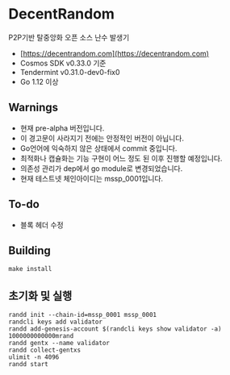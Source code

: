 # DecentRandom

P2P기반 탈중앙화 오픈 소스 난수 발생기

- [https://decentrandom.com](https://decentrandom.com)
- Cosmos SDK v0.33.0 기준
- Tendermint v0.31.0-dev0-fix0
- Go 1.12 이상

## Warnings

- 현재 pre-alpha 버전입니다.
- 이 경고문이 사라지기 전에는 안정적인 버전이 아닙니다.
- Go언어에 익숙하지 않은 상태에서 commit 중입니다.
- 최적화나 캡슐화는 기능 구현이 어느 정도 된 이후 진행할 예정입니다.
- 의존성 관리가 dep에서 go module로 변경되었습니다.
- 현재 테스트넷 체인아이디는 mssp_0001입니다.

## To-do

- 블록 헤더 수정

## Building

    make install

## 초기화 및 실행

    randd init --chain-id=mssp_0001 mssp_0001
    randcli keys add validator
    randd add-genesis-account $(randcli keys show validator -a) 1000000000000mrand
    randd gentx --name validator
    randd collect-gentxs
    ulimit -n 4096
    randd start